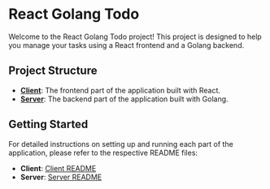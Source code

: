 # React Golang Todo

Welcome to the React Golang Todo project! This project is designed to help you manage your tasks using a React frontend and a Golang backend.

## Project Structure

- **[Client](./client/README.md)**: The frontend part of the application built with React.
- **[Server](./server/README.md)**: The backend part of the application built with Golang.

## Getting Started

For detailed instructions on setting up and running each part of the application, please refer to the respective README files:
- **Client**: [Client README](./client/README.md)
- **Server**: [Server README](./server/README.md)
